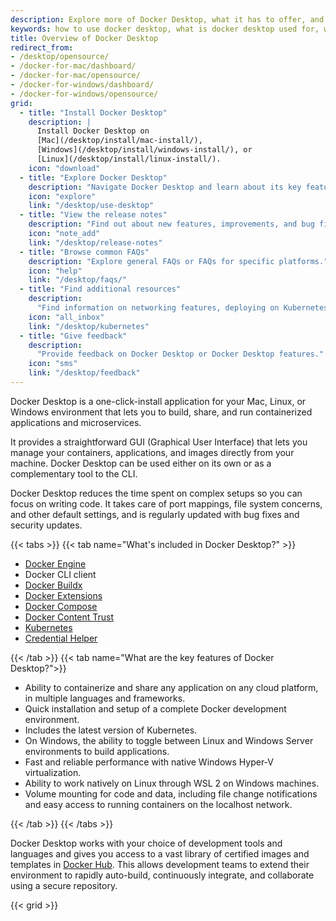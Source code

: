 ```yaml
---
description: Explore more of Docker Desktop, what it has to offer, and its key features. Take the next step by downloading or find additional resources.
keywords: how to use docker desktop, what is docker desktop used for, what does docker desktop do, using docker desktop
title: Overview of Docker Desktop
redirect_from:
- /desktop/opensource/
- /docker-for-mac/dashboard/
- /docker-for-mac/opensource/
- /docker-for-windows/dashboard/
- /docker-for-windows/opensource/
grid:
  - title: "Install Docker Desktop"
    description: |
      Install Docker Desktop on
      [Mac](/desktop/install/mac-install/),
      [Windows](/desktop/install/windows-install/), or
      [Linux](/desktop/install/linux-install/).
    icon: "download"
  - title: "Explore Docker Desktop"
    description: "Navigate Docker Desktop and learn about its key features."
    icon: "explore"
    link: "/desktop/use-desktop"
  - title: "View the release notes"
    description: "Find out about new features, improvements, and bug fixes."
    icon: "note_add"
    link: "/desktop/release-notes"
  - title: "Browse common FAQs"
    description: "Explore general FAQs or FAQs for specific platforms."
    icon: "help"
    link: "/desktop/faqs/"
  - title: "Find additional resources"
    description:
      "Find information on networking features, deploying on Kubernetes, and more."
    icon: "all_inbox"
    link: "/desktop/kubernetes"
  - title: "Give feedback"
    description:
      "Provide feedback on Docker Desktop or Docker Desktop features."
    icon: "sms"
    link: "/desktop/feedback"
---
```


Docker Desktop is a one-click-install application for your Mac, Linux, or Windows environment
that lets you to build, share, and run containerized applications and microservices. 

It provides a straightforward GUI (Graphical User Interface) that lets you manage your containers, applications, and images directly from your machine. Docker Desktop can be used either on its own or as a complementary tool to the CLI. 

Docker Desktop reduces the time spent on complex setups so you can focus on writing code. It takes care of port mappings, file system concerns, and other default settings, and is regularly updated with bug fixes and security updates.


{{< tabs >}}
{{< tab name="What's included in Docker Desktop?" >}}

- [Docker Engine](../engine/index.md)
- Docker CLI client
- [Docker Buildx](../build/index.md)
- [Docker Extensions](extensions/index.md)
- [Docker Compose](../compose/index.md)
- [Docker Content Trust](../engine/security/trust/index.md)
- [Kubernetes](https://github.com/kubernetes/kubernetes/)
- [Credential Helper](https://github.com/docker/docker-credential-helpers/)

{{< /tab >}}
{{< tab name="What are the key features of Docker Desktop?">}}

* Ability to containerize and share any application on any cloud platform, in multiple languages and frameworks.
* Quick installation and setup of a complete Docker development environment.
* Includes the latest version of Kubernetes.
* On Windows, the ability to toggle between Linux and Windows Server environments to build applications.
* Fast and reliable performance with native Windows Hyper-V virtualization.
* Ability to work natively on Linux through WSL 2 on Windows machines.
* Volume mounting for code and data, including file change notifications and easy access to running containers on the localhost network.

{{< /tab >}}
{{< /tabs >}}

Docker Desktop works with your choice of development tools and languages and
gives you access to a vast library of certified images and templates in
[Docker Hub](https://hub.docker.com/). This allows development teams to extend
their environment to rapidly auto-build, continuously integrate, and collaborate
using a secure repository.

{{< grid >}}

